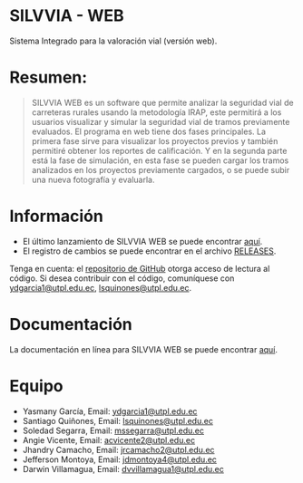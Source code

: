 # SILVVIA - WEB
Sistema Integrado para la valoración vial (versión web).

# Resumen: 
> SILVVIA WEB es un software que permite analizar la seguridad vial de carreteras rurales usando la metodología IRAP, este permitirá a los usuarios visualizar y simular la seguridad vial de tramos previamente evaluados. El programa en web tiene dos fases principales. La primera fase sirve para visualizar los proyectos previos y también permitiré obtener los reportes de calificación. Y en la segunda parte está la fase de simulación, en esta fase se pueden cargar los tramos analizados en los proyectos previamente cargados, o se puede subir una nueva fotografía y evaluarla.  

# Información
- El último lanzamiento de SILVVIA WEB se puede encontrar [aquí][0].
- El registro de cambios se puede encontrar en el archivo [RELEASES][1].

Tenga en cuenta: el [repositorio de GitHub](https://github.com/vial-utpl/silvvia-desktop) otorga acceso de lectura al código. Si desea contribuir con el código, comuníquese con [ydgarcia1@utpl.edu.ec](mailto:ydgarcia1@utpl.edu.ec), [lsquinones@utpl.edu.ec](mailto:lsquinones@utpl.edu.ec).

# Documentación
La documentación en línea para SILVVIA WEB se puede encontrar [aquí][2].

# Equipo

- Yasmany García,    Email: ydgarcia1@utpl.edu.ec
- Santiago Quiñones, Email: lsquinones@utpl.edu.ec
- Soledad Segarra,   Email: mssegarra@utpl.edu.ec
- Angie Vicente,     Email: acvicente2@utpl.edu.ec
- Jhandry Camacho,   Email: jrcamacho2@utpl.edu.ec
- Jefferson Montoya, Email: jdmontoya4@utpl.edu.ec
- Darwin Villamagua, Email: dvvillamagua1@utpl.edu.ec 


[0]: https://github.com/vial-utpl/silvvia-web/releases
[1]: RELEASES.md
[2]: documentacion/manual.pdf

